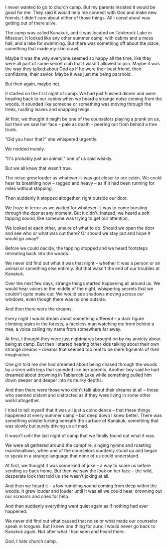 I never wanted to go to church camp. But my parents insisted it would be good for me. They said it would help me connect with God and make new friends. I didn't care about either of those things. All I cared about was getting out of there alive.

The camp was called Kanakuk, and it was located on Tablerock Lake in Missouri. It looked like any other summer camp, with cabins and a mess hall, and a lake for swimming. But there was something off about the place, something that made my skin crawl.

Maybe it was the way everyone seemed so happy all the time, like they were all part of some secret club that I wasn't allowed to join. Maybe it was the way they talked about God as if he were their best friend, their confidante, their savior. Maybe it was just me being paranoid.

But then again, maybe not.

It started on the first night of camp. We had just finished dinner and were heading back to our cabins when we heard a strange noise coming from the woods. It sounded like someone or something was moving through the trees, rustling leaves and snapping twigs.

At first, we thought it might be one of the counselors playing a prank on us, but then we saw her face – pale as death – peering out from behind a tree trunk.

"Did you hear that?" she whispered urgently.

We nodded mutely.

"It's probably just an animal," one of us said weakly.

But we all knew that wasn't true.

The noise grew louder as whatever-it-was got closer to our cabin. We could hear its breathing now – ragged and heavy – as if it had been running for miles without stopping.

Then suddenly it stopped altogether, right outside our door.

We froze in terror as we waited for whatever-it-was to come bursting through the door at any moment. But it didn't. Instead, we heard a soft tapping sound, like someone was trying to get our attention.

We looked at each other, unsure of what to do. Should we open the door and see who or what was out there? Or should we stay put and hope it would go away?

Before we could decide, the tapping stopped and we heard footsteps retreating back into the woods.

We never did find out what it was that night – whether it was a person or an animal or something else entirely. But that wasn't the end of our troubles at Kanakuk.

Over the next few days, strange things started happening all around us. We would hear voices in the middle of the night, whispering secrets that we couldn't quite make out. We would see shadows moving across our windows, even though there was no one outside.

And then there were the dreams.

Every night I would dream about something different – a dark figure climbing stairs in the forests, a faceless man watching me from behind a tree, a voice calling my name from somewhere far away.

At first, I thought they were just nightmares brought on by my anxiety about being at camp. But then I started hearing other kids talking about their own strange dreams – dreams that seemed too real to be mere figments of their imagination.

One girl told me she had dreamed about being chased through the woods by a siren with legs that sounded like her parents. Another boy said he had dreamed about drowning in Tablerock Lake while something pulled him down deeper and deeper into its murky depths.

And then there were those who didn't talk about their dreams at all – those who seemed distant and distracted as if they were living in some other world altogether.

I tried to tell myself that it was all just a coincidence – that these things happened at every summer camp – but deep down I knew better. There was something sinister lurking beneath the surface of Kanakuk, something that was slowly but surely driving us all mad.

It wasn't until the last night of camp that we finally found out what it was.

We were all gathered around the campfire, singing hymns and roasting marshmallows, when one of the counselors suddenly stood up and began to speak in a strange language that none of us could understand.

At first, we thought it was some kind of joke – a way to scare us before sending us back home. But then we saw the look on her face – the wild, desperate look that told us she wasn't joking at all.

And then we heard it – a low rumbling sound coming from deep within the woods. It grew louder and louder until it was all we could hear, drowning out our screams and cries for help.

And then suddenly everything went quiet again as if nothing had ever happened.

We never did find out what caused that noise or what made our counselor speak in tongues. But I knew one thing for sure: I would never go back to Kanakuk again. Not after what I had seen and heard there.

God, I hate church camp.
